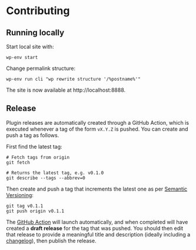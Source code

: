 # Contributing

## Running locally
Start local site with:

```shell
wp-env start
```

Change permalink structure:

```shell
wp-env run cli "wp rewrite structure '/%postname%'"
```

The site is now available at http://localhost:8888.


## Release
Plugin releases are automatically created through a GitHub Action, which is executed whenever a tag of the form `vX.Y.Z` is pushed. You can create and push a tag as follows.

First find the latest tag:

```shell
# Fetch tags from origin
git fetch

# Returns the latest tag, e.g. v0.1.0
git describe --tags --abbrev=0
```

Then create and push a tag that increments the latest one as per [Semantic Versioning](https://semver.org/):

```shell
git tag v0.1.1
git push origin v0.1.1
```

The [GitHub Action](https://github.com/Automattic/wp-openid-connect-server/actions) will launch automatically, and when completed will have created a **draft release** for the tag that was pushed. You should then edit that release to provide a meaningful title and description (ideally including a [changelog](https://keepachangelog.com/en/1.0.0/)), then publish the release.
